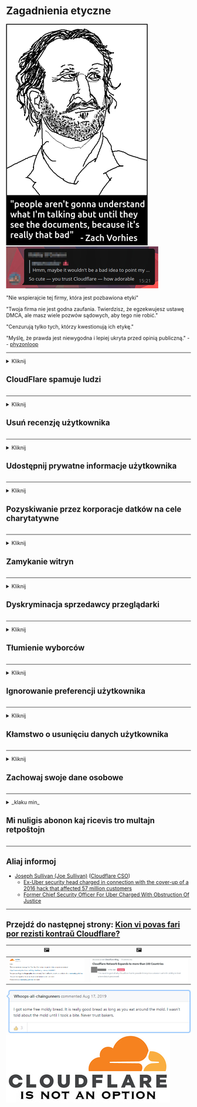 # Zagadnienia etyczne

![](../image/itsreallythatbad.jpg)
![](../image/telegram/c81238387627b4bfd3dcd60f56d41626.jpg)

"Nie wspierajcie tej firmy, która jest pozbawiona etyki"

"Twoja firma nie jest godna zaufania. Twierdzisz, że egzekwujesz ustawę DMCA, ale masz wiele pozwów sądowych, aby tego nie robić."

"Cenzurują tylko tych, którzy kwestionują ich etykę."

"Myślę, że prawda jest niewygodna i lepiej ukryta przed opinią publiczną."  -- [phyzonloop](https://twitter.com/phyzonloop)


---


<details>
<summary>Kliknij

## CloudFlare spamuje ludzi
</summary>


Cloudflare wysyła wiadomości e-mail ze spamem do użytkowników spoza Cloudflare.

- Wysyłaj e-maile tylko do subskrybentów, którzy wyrazili zgodę
- Gdy użytkownik powie „stop”, przestań wysyłać e-maile

To takie proste. Ale Cloudflare to nie obchodzi.
Cloudflare powiedział, że korzystanie z ich usługi może powstrzymać wszystkich spamerów lub atakujących.
Jak możemy zatrzymać Cloudflare bez aktywowania Cloudflare?


| 🖼 | 🖼 |
| --- | --- |
| ![](../image/cfspam01.jpg) | ![](../image/cfspam03.jpg) |
| ![](../image/cfspam02.jpg) | ![](../image/cfspambrittany.jpg)<br>![](../image/cfspamtwtr.jpg) |

</details>

---

<details>
<summary>Kliknij

## Usuń recenzję użytkownika
</summary>


Cloudflare cenzuruje negatywne recenzje.
Jeśli opublikujesz na Twitterze tekst anty-Cloudflare, masz szansę otrzymać odpowiedź od pracownika Cloudflare z komunikatem „Nie, to nie jest”.
Jeśli opublikujesz negatywną recenzję w dowolnej witrynie z recenzjami, spróbują ją ocenzurować.


| 🖼 | 🖼 |
| --- | --- |
| ![](../image/cfcenrev_01.jpg)<br>![](../image/cfcenrev_02.jpg) | ![](../image/cfcenrev_03.jpg) |

</details>

---

<details>
<summary>Kliknij

## Udostępnij prywatne informacje użytkownika
</summary>


Cloudflare ma ogromny problem z nękaniem.
Cloudflare udostępnia dane osobowe osób, które narzekają na hostowane witryny.
Czasami proszą Cię o podanie prawdziwego dokumentu tożsamości.
Jeśli nie chcesz zostać nękany, napadnięty, potrącony lub zabity, lepiej trzymaj się z dala od witryn Cloudflared.


| 🖼 | 🖼 |
| --- | --- |
| ![](../image/cfdox_what.jpg) | ![](../image/cfdox_swat.jpg) |
| ![](../image/cfdox_kill.jpg) | ![](../image/cfdox_threat.jpg) |
| ![](../image/cfdox_dox.jpg) | ![](../image/cfdox_ex1.jpg) |
| ![](../image/cfabuseform.jpg) | ![](../image/cfdox_ex2.jpg) |

</details>

---

<details>
<summary>Kliknij

## Pozyskiwanie przez korporacje datków na cele charytatywne
</summary>


CloudFlare prosi o datki na cele charytatywne.
To dość przerażające, że amerykańska korporacja prosi o pomoc charytatywną wraz z organizacjami non-profit, które mają dobre cele.
Jeśli lubisz blokować ludzi lub marnować czas innych osób, możesz zamówić pizzę dla pracowników Cloudflare.


![](../image/cfdonate.jpg)

</details>

---

<details>
<summary>Kliknij

## Zamykanie witryn
</summary>


Co zrobisz, jeśli Twoja witryna nagle przestanie działać?
Istnieją doniesienia, że ​​Cloudflare po cichu usuwa konfigurację użytkownika lub zatrzymuje usługę bez żadnego ostrzeżenia.
Sugerujemy znalezienie lepszego dostawcy.

![](../image/cftmnt.jpg)

</details>

---

<details>
<summary>Kliknij

## Dyskryminacja sprzedawcy przeglądarki
</summary>


CloudFlare daje preferencyjne traktowanie tym, którzy używają Firefoksa, jednocześnie wrogo traktując użytkowników innych niż Tor-Browser przez Tor.
Użytkownicy Tora, którzy słusznie odmawiają wykonania niewolnego javascript, również są wrogo traktowani.
Ta nierówność w dostępie jest nadużyciem neutralności sieci i nadużyciem władzy.

![](../image/browdifftbcx.gif)

- Po lewej: przeglądarka Tor, po prawej: Chrome. Ten sam adres IP.

![](../image/browserdiff.jpg)

- Po lewej: Javascript przeglądarki Tor wyłączony, pliki cookie włączone
- Po prawej: włączono JavaScript w przeglądarce Chrome, wyłączone pliki cookie

![](../image/cfsiryoublocked.jpg)

- QuteBrowser (pomocnicza przeglądarka) bez Tor (Clearnet IP)

| ***Przeglądarka*** | ***Dostęp do leczenia*** |
| --- | --- |
| Tor Browser (Włączono Javascript) | dostęp dozwolony |
| Firefox (Włączono Javascript) | dostęp zdegradowany |
| Chromium (Włączono Javascript) | dostęp zdegradowany |
| Chromium or Firefox (Javascript wyłączony) | brak dostępu |
| Chromium or Firefox (Cookie wyłączone) | brak dostępu |
| QuteBrowser | brak dostępu |
| lynx | brak dostępu |
| w3m | brak dostępu |
| wget | brak dostępu |


Dlaczego nie użyć przycisku Audio, aby rozwiązać łatwe wyzwanie?

Tak, jest przycisk audio, ale zawsze nie działa w przypadku Tora.
Otrzymasz tę wiadomość po kliknięciu:

```
Spróbuj ponownie później
Twój komputer lub sieć mogą wysyłać zautomatyzowane zapytania.
Aby chronić naszych użytkowników, nie możemy teraz przetworzyć Twojej prośby.
Aby uzyskać więcej informacji, odwiedź naszą stronę pomocy
```

</details>

---

<details>
<summary>Kliknij

## Tłumienie wyborców
</summary>


Wyborcy w stanach USA rejestrują się, aby ostatecznie głosować za pośrednictwem witryny internetowej sekretarza stanu w stanie ich zamieszkania.
Kontrolowane przez Republikanów sekretariaty stanu angażują się w tłumienie wyborców poprzez pośrednictwo w witrynie internetowej sekretarza stanu za pośrednictwem Cloudflare.
Wrogie traktowanie użytkowników Tora przez Cloudflare, jego pozycja MITM jako scentralizowanego globalnego punktu nadzoru i ogólnie jego szkodliwa rola sprawia, że ​​potencjalni wyborcy niechętnie się rejestrują.
Szczególnie liberałowie skłaniają się ku prywatności.
Formularze rejestracyjne wyborców zbierają poufne informacje o skłonnościach politycznych wyborcy, osobistym adresie fizycznym, numerze ubezpieczenia społecznego i dacie urodzenia.
Większość stanów udostępnia publicznie tylko podzbiór tych informacji, ale Cloudflare widzi wszystkie te informacje, gdy ktoś rejestruje się w celu głosowania.

Należy pamiętać, że rejestracja papierowa nie omija Cloudflare, ponieważ sekretarz stanu pracowników personelu wprowadzającego dane prawdopodobnie użyje strony internetowej Cloudflare do wprowadzenia danych.

| 🖼 | 🖼 |
| --- | --- |
| ![](../image/cfvotm_01.jpg) | ![](../image/cfvotm_02.jpg) |

- Change.org to słynna witryna służąca do zbierania głosów i podejmowania działań.
“ludzie na całym świecie rozpoczynają kampanie, mobilizują zwolenników i współpracują z decydentami w celu opracowywania rozwiązań.”
Niestety, wiele osób w ogóle nie może przeglądać change.org ze względu na agresywny filtr Cloudflare.
Blokuje się im podpisanie petycji, co wyklucza ich z procesu demokratycznego.
Korzystanie z innej platformy nieobsługiwanej w chmurze, takiej jak OpenPetition, pomaga rozwiązać problem.

| 🖼 | 🖼 |
| --- | --- |
| ![](../image/changeorgasn.jpg) | ![](../image/changeorgtor.jpg) |

- „Athenian Project” Cloudflare oferuje bezpłatną ochronę na poziomie przedsiębiorstwa dla stanowych i lokalnych witryn wyborczych.
Powiedzieli, że „ich wyborcy mają dostęp do informacji o wyborach i rejestracji wyborców”, ale jest to kłamstwo, ponieważ wiele osób po prostu nie może w ogóle przeglądać tej strony.

</details>

---

<details>
<summary>Kliknij

## Ignorowanie preferencji użytkownika
</summary>


Jeśli coś zrezygnujesz, spodziewasz się, że nie otrzymasz o tym e-maila.
Cloudflare ignoruje preferencje użytkownika i udostępnia dane firmom zewnętrznym bez zgody klienta.
Jeśli korzystasz z ich bezpłatnego abonamentu, czasami wysyłają do Ciebie e-mail z prośbą o zakup miesięcznej subskrypcji.

![](../image/cfviopl_tp.jpg)

</details>

---

<details>
<summary>Kliknij

## Kłamstwo o usunięciu danych użytkownika
</summary>


Według bloga tego byłego klienta Cloudflare, Cloudflare kłamie o usuwaniu kont.
W dzisiejszych czasach wiele firm przechowuje Twoje dane po zamknięciu lub usunięciu konta.
Większość dobrych firm wspomina o tym w swojej polityce prywatności.
Cloudflare? Nie.

```
2019-08-05 CloudFlare wysłał mi potwierdzenie, że usunęli moje konto.
2019-10-02 Otrzymałem wiadomość e-mail od CloudFlare „ponieważ jestem klientem”
```

Cloudflare nie wiedział o słowie „usunąć”.
Jeśli rzeczywiście został usunięty, dlaczego ten były klient otrzymał e-maila?
Wspomniał również, że polityka prywatności Cloudflare nie wspomina o tym.

```
Ich nowa polityka prywatności nie wspomina o przechowywaniu danych przez rok.
```

![](../image/cfviopl_notdel.jpg)

Jak możesz zaufać Cloudflare, jeśli ich polityka prywatności to KŁAMSTWO?

</details>

---

<details>
<summary>Kliknij

## Zachowaj swoje dane osobowe
</summary>


Usunięcie konta Cloudflare to trudny poziom.

```
Prześlij zgłoszenie do pomocy technicznej, korzystając z kategorii „Konto”,
i zażądaj usunięcia konta w treści wiadomości.
Nie możesz mieć żadnych domen ani kart kredytowych dołączonych do swojego konta, zanim poprosisz o usunięcie.
```

Otrzymasz tę wiadomość e-mail z potwierdzeniem.

![](../image/cf_deleteandkeep.jpg)

„Zaczęliśmy przetwarzać Twoją prośbę o usunięcie”, ale „Będziemy nadal przechowywać Twoje dane osobowe”.

Czy możesz temu „zaufać”?

</details>

---

<details>
<summary>_klaku min_

## Mi nuligis abonon kaj ricevis tro multajn retpoŝtojn
</summary>


La uzanto nuligis sian 'Cloudflare stream' abonon kaj li ricevas retpoŝtajn memorigilojn ĉiutage por rememorigi lin pri nuligita abono.
Ne estas malaprobita butono. Kiel vi ĉesas ĉi tiun frenezon?

![](../image/barrageemailcancelsubscription.jpg)

Cloudflare diris al ĉi tiu uzanto kontakti subtenteamo kaj peti ĉiujn viajn enhavojn forigi.

- [t](https://web.archive.org/web/20210412165334/https://twitter.com/JohnHaldson/status/1381651569247088650)

</details>

---

## Aliaj informoj

- [Joseph Sullivan (Joe Sullivan)](../cloudflare_inc/cloudflare_members.md) ([Cloudflare CSO](https://twitter.com/eastdakota/status/1296522269313785862))
  - [Ex-Uber security head charged in connection with the cover-up of a 2016 hack that affected 57 million customers](https://www.businessinsider.com/uber-data-hack-security-head-joe-sullivan-charged-cover-up-2020-8)
  - [Former Chief Security Officer For Uber Charged With Obstruction Of Justice](https://www.justice.gov/usao-ndca/pr/former-chief-security-officer-uber-charged-obstruction-justice)


---

## Przejdź do następnej strony:   [Kion vi povas fari por rezisti kontraŭ Cloudflare?](pl.action.md)

|  🖼  |  🖼 |
| --- | --- |
| ![](../image/cfcommunity_ban.jpg) | ![](../image/censor_cloudflare_blogcomment.jpg) |

![](../image/freemoldybread.jpg)
![](../image/cfisnotanoption.jpg)
